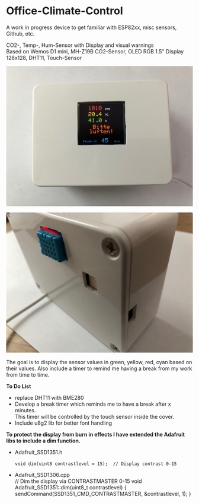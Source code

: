 # Office-Climate-Control  
A work in progress device to get familiar with ESP82xx, misc sensors, Github, etc.  

CO2-, Temp-, Hum-Sensor with Display and visual warnings  
Based on Wemos D1 mini, MH-Z19B CO2-Sensor, OLED RGB 1.5" Display 128x128,
DHT11, Touch-Sensor  

![Office-Climate-Control](front.jpg "Front View")  

![Office-Climate-Control](back.jpg "Back View")  

The goal is to display the sensor values in green, yellow, red, cyan based on their values.
Also include a timer to remind me having a break from my work from time to time.  

**To Do List**
 * replace DHT11 with BME280  
 * Develop a break timer which reminds me to have a break after x minutes.  
  This timer will be controlled by the touch sensor inside the cover.  
 * Include u8g2 lib for better font handling


**To protect the display from burn in effects I have extended the Adafruit libs to include a dim function.**  

 * Adafruit_SSD1351.h  
    ```
    void dim(uint8 contrastlevel = 15);  // Display contrast 0-15
   ```


 * Adafruit_SSD1306.cpp  
    // Dim the display via CONTRASTMASTER 0-15
    void Adafruit_SSD1351::dim(uint8_t contrastlevel) {
      sendCommand(SSD1351_CMD_CONTRASTMASTER, &contrastlevel, 1);
    }

